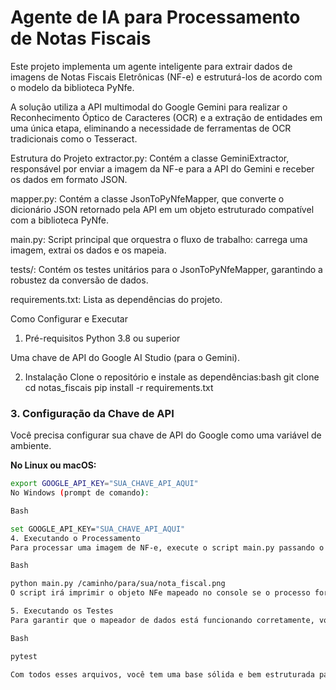 # Agente de IA para Processamento de Notas Fiscais

Este projeto implementa um agente inteligente para extrair dados de imagens de Notas Fiscais Eletrônicas (NF-e) e estruturá-los de acordo com o modelo da biblioteca PyNfe.

A solução utiliza a API multimodal do Google Gemini para realizar o Reconhecimento Óptico de Caracteres (OCR) e a extração de entidades em uma única etapa, eliminando a necessidade de ferramentas de OCR tradicionais como o Tesseract.

Estrutura do Projeto
extractor.py: Contém a classe GeminiExtractor, responsável por enviar a imagem da NF-e para a API do Gemini e receber os dados em formato JSON.

mapper.py: Contém a classe JsonToPyNfeMapper, que converte o dicionário JSON retornado pela API em um objeto estruturado compatível com a biblioteca PyNfe.

main.py: Script principal que orquestra o fluxo de trabalho: carrega uma imagem, extrai os dados e os mapeia.

tests/: Contém os testes unitários para o JsonToPyNfeMapper, garantindo a robustez da conversão de dados.

requirements.txt: Lista as dependências do projeto.

Como Configurar e Executar
1. Pré-requisitos
Python 3.8 ou superior

Uma chave de API do Google AI Studio (para o Gemini).

2. Instalação
Clone o repositório e instale as dependências:bash git clone <url-do-seu-repositorio> cd notas_fiscais pip install -r requirements.txt


### 3. Configuração da Chave de API

Você precisa configurar sua chave de API do Google como uma variável de ambiente.

**No Linux ou macOS:**

```bash
export GOOGLE_API_KEY="SUA_CHAVE_API_AQUI"
No Windows (prompt de comando):

Bash

set GOOGLE_API_KEY="SUA_CHAVE_API_AQUI"
4. Executando o Processamento
Para processar uma imagem de NF-e, execute o script main.py passando o caminho da imagem como argumento:

Bash

python main.py /caminho/para/sua/nota_fiscal.png
O script irá imprimir o objeto NFe mapeado no console se o processo for bem-sucedido.

5. Executando os Testes
Para garantir que o mapeador de dados está funcionando corretamente, você pode executar a suíte de testes com pytest:

Bash

pytest

Com todos esses arquivos, você tem uma base sólida e bem estruturada para a Fase 1 do projeto, seguindo as melhores práticas de desenvolvimento e testes.